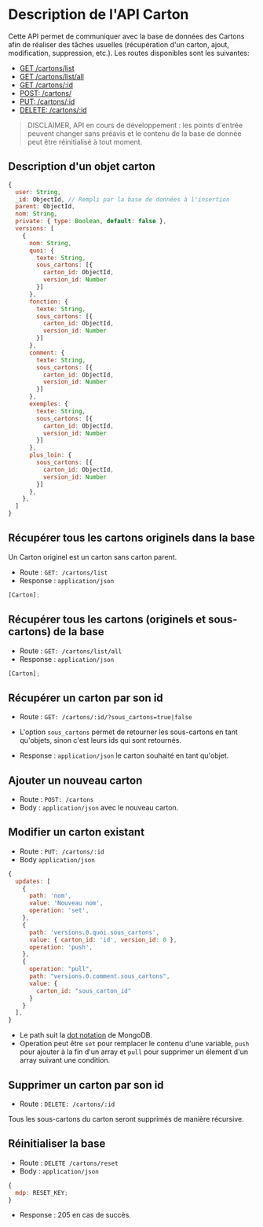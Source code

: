 # Description de l'API Carton

Cette API permet de communiquer avec la base de données des Cartons afin de réaliser des tâches usuelles (récupération d'un carton, ajout, modification, suppression, etc.). Les routes disponibles sont les suivantes:

- [GET /cartons/list](#Récupérer-tous-les-cartons-originels-dans-la-base)
- [GET /cartons/list/all](<#Récupérer-tous-les-cartons-(originels-et-sous-cartons)-de-la-base>)
- [GET /cartons/:id](#Récupérer-un-carton-par-son-id)
- [POST: /cartons/](#Ajouter-un-nouveau-carton)
- [PUT: /cartons/:id](#Modifier-un-carton-existant)
- [DELETE: /cartons/:id](#Supprimer-un-carton-par-son-id)

> DISCLAIMER, API en cours de développement : les points d'entrée peuvent changer sans préavis et le contenu de la base de donnée peut être réinitialisé à tout moment.

## Description d'un objet carton

```javascript
{
  user: String,
  _id: ObjectId, // Rempli par la base de données à l'insertion
  parent: ObjectId,
  nom: String,
  private: { type: Boolean, default: false },
  versions: [
    {
      nom: String,
      quoi: {
        texte: String,
        sous_cartons: [{
          carton_id: ObjectId,
          version_id: Number
        }]
      },
      fonction: {
        texte: String,
        sous_cartons: [{
          carton_id: ObjectId,
          version_id: Number
        }]
      },
      comment: {
        texte: String,
        sous_cartons: [{
          carton_id: ObjectId,
          version_id: Number
        }]
      },
      exemples: {
        texte: String,
        sous_cartons: [{
          carton_id: ObjectId,
          version_id: Number
        }]
      },
      plus_loin: {
        sous_cartons: [{
          carton_id: ObjectId,
          version_id: Number
        }]
      },
    },
  ]
}
```

## Récupérer tous les cartons originels dans la base

Un Carton originel est un carton sans carton parent.

- Route : `GET: /cartons/list`
- Response : `application/json`

```js
[Carton];
```

## Récupérer tous les cartons (originels et sous-cartons) de la base

- Route : `GET: /cartons/list/all`
- Response : `application/json`

```js
[Carton];
```

## Récupérer un carton par son id

- Route : `GET: /cartons/:id/?sous_cartons=true|false`

- L'option `sous_cartons` permet de retourner les sous-cartons en tant qu'objets, sinon c'est leurs ids qui sont retournés.

- Response : `application/json` le carton souhaité en tant qu'objet.

## Ajouter un nouveau carton

- Route : `POST: /cartons`
- Body : `application/json` avec le nouveau carton.

## Modifier un carton existant

- Route : `PUT: /cartons/:id`
- Body `application/json`

```javascript
{
  updates: [
    {
      path: 'nom',
      value: 'Nouveau nom',
      operation: 'set',
    },
    {
      path: 'versions.0.quoi.sous_cartons',
      value: { carton_id: 'id', version_id: 0 },
      operation: 'push',
    },
    {
      operation: "pull",
      path: "versions.0.comment.sous_cartons",
      value: {
        carton_id: "sous_carton_id"
      }
    }
  ],
}
```

- Le path suit la [dot notation](https://docs.mongodb.com/manual/core/document/#document-dot-notation) de MongoDB.
- Operation peut être `set` pour remplacer le contenu d'une variable, `push` pour ajouter à la fin d'un array et `pull` pour supprimer un élement d'un array suivant une condition.

## Supprimer un carton par son id

- Route : `DELETE: /cartons/:id`

Tous les sous-cartons du carton seront supprimés de manière récursive.

## Réinitialiser la base

- Route : `DELETE /cartons/reset`
- Body : `application/json`

```javascript
{
  mdp: RESET_KEY;
}
```

- Response : 205 en cas de succès.
